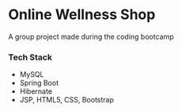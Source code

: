 # Online Wellness Shop

A group project made during the coding bootcamp  

### Tech Stack
- MySQL
- Spring Boot
- Hibernate
- JSP, HTML5, CSS, Bootstrap
